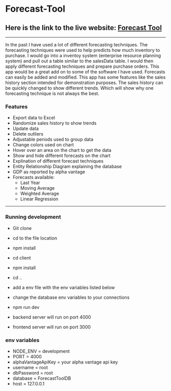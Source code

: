 # Forecast-Tool

## Here is the link to the live website: [Forecast Tool](https://forecast-tool.herokuapp.com/)

---

In the past I have used a lot of different forecasting techniques. The forecasting techniques were used to help predicts how much inventory to purchase. I would go into a inventoy system (enterprise resource planning system) and pull out a table similar to the salesData table. I would then apply different forecasting techniques and prepare purchase orders. This app would be a great add on to some of the software I have used. Forecasts can easily be added and modified. This app has some features like the sales history section intended for demonstration purposes. The sales history can be quickly changed to show different trends. Which will show why one forecasting technique is not always the best.

### Features

- Export data to Excel
- Randomize sales history to show trends
- Update data
- Delete outliers
- Adjustable periods used to group data
- Change colors used on chart
- Hover over an area on the chart to get the data
- Show and hide different forecasts on the chart
- Explination of different forecast techniques
- Entity Relationship Diagram explaining the database
- GDP as reported by alpha vantage
- Forecasts available:
  - Last Year
  - Moving Average
  - Weighted Average
  - Linear Regression

---

### Running development

- Git clone
- cd to the file location
- npm install
- cd client
- npm install
- cd ..

- add a env file with the env variables listed below
- change the database env variables to your connections

- npm run dev
- backend server will run on port 4000
- frontend server will run on port 3000

### env variables

- NODE_ENV = development
- PORT = 4000
- alphaVantageApiKey = your alpha vantage api key
- username = root
- dbPassword = root
- database = ForecastToolDB
- host = 127.0.0.1
